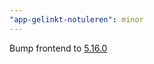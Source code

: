 ```yaml
---
"app-gelinkt-notuleren": minor
---
```


Bump frontend to [5.16.0](https://github.com/lblod/frontend-gelinkt-notuleren/releases/tag/v5.16.0)
